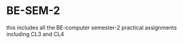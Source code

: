 # BE-SEM-2
this includes all the BE-computer semester-2 practical assignments including CL3 and CL4
